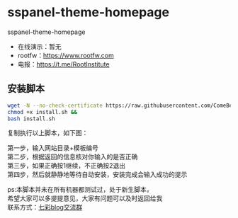 # sspanel-theme-homepage
sspanel-theme-homepage
  
* 在线演示：暂无   
* rootfw：https://www.rootfw.com
* 电报：https://t.me/RootInstitute


## 安装脚本
``` bash
wget -N --no-check-certificate https://raw.githubusercontent.com/ComeBey/sspanel--homepage/master/install.sh &&
chmod +x install.sh &&
bash install.sh
```
复制执行以上脚本，如下图：


第一步，输入网站目录+模板编号</br>
第二步，根据返回的信息核对你输入的是否正确</br>
第三步，如果正确按1继续，不正确按2退出</br>
第四步，然后就静静地等待自动安装，安装完成会输入成功的提示</br>

ps:本脚本并未在所有机器都测试过，处于新生脚本，</br>
希望大家可以多提提意见，大家有问题可以及时返回给我</br>
联系方式：<a target="_blank" href="//shang.qq.com/wpa/qunwpa?idkey=0e0ad00fa39b8d74f9aee8aba6d4fa87387d41ae60a8f617e437a9ae5c4cea32">七彩blog交流群</a>
